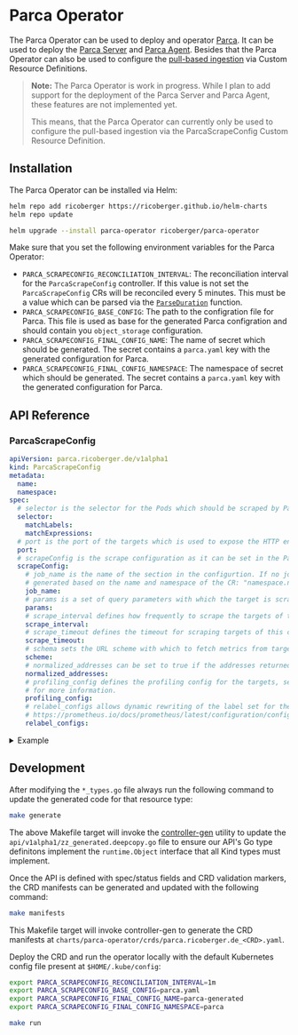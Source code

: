 # Parca Operator

The Parca Operator can be used to deploy and operator [Parca](https://www.parca.dev). It can be used to deploy the
[Parca Server](https://www.parca.dev/docs/parca) and [Parca Agent](https://www.parca.dev/docs/parca-agent). Besides that
the Parca Operator can also be used to configure the
[pull-based ingestion](https://www.parca.dev/docs/ingestion#pull-based) via Custom Resource Definitions.

> **Note:** The Parca Operator is work in progress. While I plan to add support for the deployment of the Parca Server
> and Parca Agent, these features are not implemented yet.
>
> This means, that the Parca Operator can currently only be used to configure the pull-based ingestion via the
> ParcaScrapeConfig Custom Resource Definition.

## Installation

The Parca Operator can be installed via Helm:

```sh
helm repo add ricoberger https://ricoberger.github.io/helm-charts
helm repo update

helm upgrade --install parca-operator ricoberger/parca-operator
```

Make sure that you set the following environment variables for the Parca Operator:

- `PARCA_SCRAPECONFIG_RECONCILIATION_INTERVAL`: The reconciliation interval for the `ParcaScrapeConfig` controller. If this value is not set the `ParcaScrapeConfig` CRs will be reconciled every 5 minutes. This must be a value which can be parsed via the [`ParseDuration`](https://pkg.go.dev/time#ParseDuration) function.
- `PARCA_SCRAPECONFIG_BASE_CONFIG`: The path to the configration file for Parca. This file is used as base for the generated Parca configration and should contain you `object_storage` configuration.
- `PARCA_SCRAPECONFIG_FINAL_CONFIG_NAME`: The name of secret which should be generated. The secret contains a `parca.yaml` key with the generated configuration for Parca.
- `PARCA_SCRAPECONFIG_FINAL_CONFIG_NAMESPACE`: The namespace of secret which should be generated. The secret contains a `parca.yaml` key with the generated configuration for Parca.

## API Reference

### ParcaScrapeConfig

```yaml
apiVersion: parca.ricoberger.de/v1alpha1
kind: ParcaScrapeConfig
metadata:
  name:
  namespace:
spec:
  # selector is the selector for the Pods which should be scraped by Parca.
  selector:
    matchLabels:
    matchExpressions:
  # port is the port of the targets which is used to expose the HTTP endpoints.
  port:
  # scrapeConfig is the scrape configuration as it can be set in the Parca configuration.
  scrapeConfig:
    # job_name is the name of the section in the configurtion. If no job_name is provided, it will be automatically
    # generated based on the name and namespace of the CR: "namespace.name"
    job_name:
    # params is a set of query parameters with which the target is scraped.
    params:
    # scrape_interval defines how frequently to scrape the targets of this scrape config.
    scrape_interval:
    # scrape_timeout defines the timeout for scraping targets of this config.
    scrape_timeout:
    # schema sets the URL scheme with which to fetch metrics from targets.
    scheme:
    # normalized_addresses can be set to true if the addresses returned by the endpoints have already been normalized.
    normalized_addresses:
    # profiling_config defines the profiling config for the targets, see https://www.parca.dev/docs/ingestion#pull-based
    # for more information.
    profiling_config:
    # relabel_configs allows dynamic rewriting of the label set for the targets. See
    # https://prometheus.io/docs/prometheus/latest/configuration/configuration/#relabel_config for more information.
    relabel_configs:
```

<details>
<summary>Example</summary>

```yaml
apiVersion: parca.ricoberger.de/v1alpha1
kind: ParcaScrapeConfig
metadata:
  name: parca-server
  namespace: parca
spec:
  selector:
    matchLabels:
      app: parca-server
  port: 7070
  scrapeConfig:
    scrape_interval: 60s
    scrape_timeout: 45s
```

</details>

## Development

After modifying the `*_types.go` file always run the following command to update the generated code for that resource type:

```sh
make generate
```

The above Makefile target will invoke the [controller-gen](https://sigs.k8s.io/controller-tools) utility to update the
`api/v1alpha1/zz_generated.deepcopy.go` file to ensure our API's Go type definitons implement the `runtime.Object`
interface that all Kind types must implement.

Once the API is defined with spec/status fields and CRD validation markers, the CRD manifests can be generated and
updated with the following command:

```sh
make manifests
```

This Makefile target will invoke controller-gen to generate the CRD manifests at `charts/parca-operator/crds/parca.ricoberger.de_<CRD>.yaml`.

Deploy the CRD and run the operator locally with the default Kubernetes config file present at `$HOME/.kube/config`:

```sh
export PARCA_SCRAPECONFIG_RECONCILIATION_INTERVAL=1m
export PARCA_SCRAPECONFIG_BASE_CONFIG=parca.yaml
export PARCA_SCRAPECONFIG_FINAL_CONFIG_NAME=parca-generated
export PARCA_SCRAPECONFIG_FINAL_CONFIG_NAMESPACE=parca

make run
```
